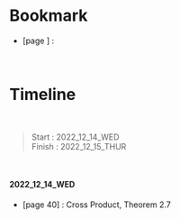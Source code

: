 # Bookmark

- [page ] : 

<br>

# Timeline

<br>

>Start   : 2022_12_14_WED<br>
>Finish  : 2022_12_15_THUR

<br>

#### 2022_12_14_WED 
- [page 40] :  Cross Product, Theorem 2.7